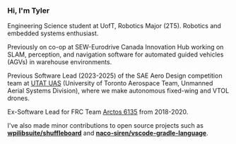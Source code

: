 ### Hi, I'm Tyler

Engineering Science student at UofT, Robotics Major (2T5).
Robotics and embedded systems enthusiast.

Previously on co-op at SEW-Eurodrive Canada Innovation Hub working on SLAM, perception, and navigation software for automated guided vehicles (AGVs) in warehouse environments.

Previous Software Lead (2023-2025) of the SAE Aero Design competition team at [UTAT UAS](https://www.utat.ca/uas) (University of Toronto Aerospace Team, Unmanned Aerial Systems Division), where we make autonomous fixed-wing and VTOL drones.

Ex-Software Lead for FRC Team [Arctos 6135](https://www.arctos6135.com/) from 2018-2020.

I've also made minor contributions to open source projects such as [**wpilibsuite/shuffleboard**](https://github.com/wpilibsuite/shuffleboard) and [**naco-siren/vscode-gradle-language**](https://github.com/naco-siren/vscode-gradle-language).
 

